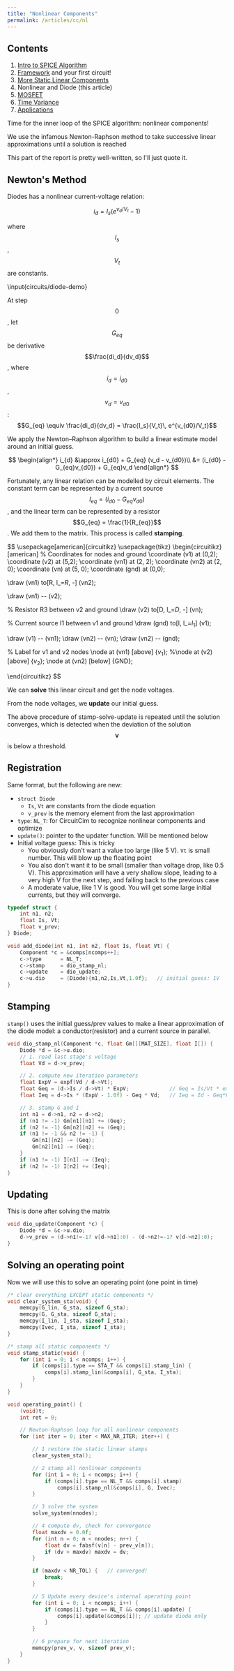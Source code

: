 ```yaml
---
title: "Nonlinear Components"
permalink: /articles/cc/nl
---
```


## Contents
1. [Intro to SPICE Algorithm](/articles/cc)
2. [Framework](/articles/cc/framework) and your first circuit!
3. [More Static Linear Components](/articles/cc/sta)
4. Nonlinear and Diode (this article)
5. [MOSFET](/articles/cc/mos)
6. [Time Variance](/articles/cc/tv)
7. [Applications](/articles/cc/app)

Time for the inner loop of the SPICE algorithm: nonlinear components!

We use the infamous Newton-Raphson method to take successive linear approximations until a solution is reached

This part of the report is pretty well-written, so I'll just quote it.

## Newton's Method

Diodes has a nonlinear current-voltage relation:

$$
i_d = I_s (e^{v_d/V_t} - 1)
$$

where $$I_s$$, $$V_t$$ are constants.

\input{circuits/diode-demo}

At step $$0$$, let $$G_{eq}$$ be derivative $$\frac{di_d}{dv_d}$$, where $$i_d = i_{d0}$$, $$v_d = v_{d0}$$:
$$G_{eq} \equiv \frac{di_d}{dv_d} = \frac{I_s}{V_t}\, e^{v_{d0}/V_t}$$

We apply the Newton–Raphson algorithm to build a linear estimate model around an initial guess.

$$
\begin{align*}
    i_{d} &\approx i_{d0} + G_{eq} (v_d - v_{d0})\\
    &= (i_{d0} -G_{eq}v_{d0}) + G_{eq}v_d
\end{align*}
$$

Fortunately, any  linear relation can be modelled by circuit elements. The constant term can be represented by a current source $$I_{eq} = (i_{d0} -G_{eq}v_{d0})$$, and the linear term can be represented by a resistor $$G_{eq} = \frac{1}{R_{eq}}$$. We add them to the matrix. This process is called **stamping**.

$$
\usepackage[american]{circuitikz}
\usepackage{tikz}
\begin{circuitikz}[american]
  % Coordinates for nodes and ground
  \coordinate (v1) at (0,2);
  \coordinate (v2) at (5,2);
  \coordinate (vn1) at (2, 2);
  \coordinate (vn2) at (2, 0);
  \coordinate (vn) at (5, 0);
  \coordinate (gnd) at (0,0);

  \draw (vn1) to[R, l_=$R$, *-*] (vn2);

  \draw (vn1) -- (v2);

  % Resistor R3 between v2 and ground
  \draw (v2) to[D, l_=$D$, *-*] (vn);

  % Current source I1 between v1 and ground
  \draw (gnd) to[I, l_=$I_1$] (v1);

  \draw (v1) -- (vn1);
  \draw (vn2) -- (vn);
  \draw (vn2) -- (gnd);

  % Label for v1 and v2 nodes
  \node at (vn1) [above] {$v_1$};
  %\node at (v2) [above] {$v_2$};
  \node at (vn2) [below] {GND};

\end{circuitikz}
$$

We can **solve** this linear circuit and get the node voltages.


From the node voltages, we **update** our initial guess.

The above procedure of stamp-solve-update is repeated until the solution converges, which is detected when the deviation of the solution $$\mathbf{v}$$ is below a threshold.

## Registration
Same format, but the following are new:
- `struct Diode`
    - `Is`, `Vt` are constants from the diode equation
    - `v_prev` is the memory element from the last approximation
- `type`: `NL_T`: for CircuitCim to recognize nonlinear components and optimize
- `update()`: pointer to the updater function. Will be mentioned below
- Initial voltage guess: This is tricky
    - You obviously don't want a value too large (like 5 V). `Vt` is small number. This will blow up the floating point
    - You also don't want it to be small (smaller than voltage drop, like 0.5 V). This approximation will have a very shallow slope, leading to a very high V for the next step, and falling back to the previous case
    - A moderate value, like 1 V is good. You will get some large initial currents, but they will converge.

```c
typedef struct { 
    int n1, n2; 
    float Is, Vt;
    float v_prev; 
} Diode;

void add_diode(int n1, int n2, float Is, float Vt) {
    Component *c = &comps[ncomps++];
    c->type      = NL_T;
    c->stamp     = dio_stamp_nl;
    c->update    = dio_update;
    c->u.dio     = (Diode){n1,n2,Is,Vt,1.0f};   // initial guess: 1V
}
```


## Stamping
`stamp()` uses the initial guess/prev values to make a linear approximation of the diode model: a conductor(resistor) and a current source in parallel. 
```c
void dio_stamp_nl(Component *c, float Gm[][MAT_SIZE], float I[]) {
    Diode *d = &c->u.dio;
    // 1. read last stage's voltage
    float Vd = d->v_prev;

    // 2. compute new iteration parameters
    float ExpV = expf(Vd / d->Vt);  
    float Geq = (d->Is / d->Vt) * ExpV;             // Geq = Is/Vt * exp(Vd/Vt)
    float Ieq = d->Is * (ExpV - 1.0f) - Geq * Vd;   // Ieq = Id - Geq*Vd

    // 3. stamp G and I
    int n1 = d->n1, n2 = d->n2;
    if (n1 != -1) Gm[n1][n1] += (Geq);
    if (n2 != -1) Gm[n2][n2] += (Geq);
    if (n1 != -1 && n2 != -1) {
        Gm[n1][n2] -= (Geq);
        Gm[n2][n1] -= (Geq);
    }
    if (n1 != -1) I[n1] -= (Ieq);
    if (n2 != -1) I[n2] += (Ieq);
}
```
## Updating

This is done after solving the matrix
```c
void dio_update(Component *c) {
    Diode *d = &c->u.dio;
    d->v_prev = (d->n1!=-1? v[d->n1]:0) - (d->n2!=-1? v[d->n2]:0);
}
```

## Solving an operating point
Now we will use this to solve an operating point (one point in time)
```c
/* clear everything EXCEPT static components */
void clear_system_sta(void) {
    memcpy(G_lin, G_sta, sizeof G_sta);
    memcpy(G, G_sta, sizeof G_sta);
    memcpy(I_lin, I_sta, sizeof I_sta);
    memcpy(Ivec, I_sta, sizeof I_sta);
}

/* stamp all static components */
void stamp_static(void) {
    for (int i = 0; i < ncomps; i++) {
        if (comps[i].type == STA_T && comps[i].stamp_lin) {
            comps[i].stamp_lin(&comps[i], G_sta, I_sta);
        }
    }
}

void operating_point() {
    (void)t;
    int ret = 0;

    // Newton-Raphson loop for all nonlinear components
    for (int iter = 0; iter < MAX_NR_ITER; iter++) {

        // 1 restore the static linear stamps
        clear_system_sta();

        // 2 stamp all nonlinear components
        for (int i = 0; i < ncomps; i++) {
            if (comps[i].type == NL_T && comps[i].stamp)
                comps[i].stamp_nl(&comps[i], G, Ivec);
        }

        // 3 solve the system
        solve_system(nnodes);

        // 4 compute dv, check for convergence
        float maxdv = 0.0f;
        for (int n = 0; n < nnodes; n++) {
            float dv = fabsf(v[n] - prev_v[n]);
            if (dv > maxdv) maxdv = dv;
        }

        if (maxdv < NR_TOL) {   // converged!
            break;
        }

        // 5 Update every device's internal operating point
        for (int i = 0; i < ncomps; i++) {
            if (comps[i].type == NL_T && comps[i].update) {
                comps[i].update(&comps[i]); // update diode only
            }
        }

        // 6 prepare for next iteration
        memcpy(prev_v, v, sizeof prev_v);
    }
}
```
